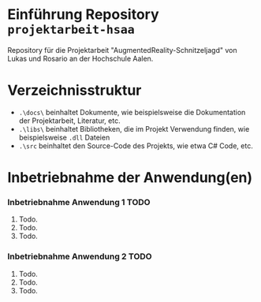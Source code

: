 # Einführung Repository `projektarbeit-hsaa`
Repository für die Projektarbeit "AugmentedReality-Schnitzeljagd" von Lukas und Rosario an der Hochschule Aalen.

# Verzeichnisstruktur

- `.\docs\` beinhaltet Dokumente, wie beispielsweise die Dokumentation der Projektarbeit, Literatur, etc.
- `.\libs\` beinhaltet Bibliotheken, die im Projekt Verwendung finden, wie beispielsweise `.dll` Dateien
- `.\src` beinhaltet den Source-Code des Projekts, wie etwa C# Code, etc.

# Inbetriebnahme der Anwendung(en)

### Inbetriebnahme Anwendung 1 TODO

1) Todo.
1) Todo.
1) Todo.

### Inbetriebnahme Anwendung 2 TODO

1) Todo.
1) Todo.
1) Todo.

